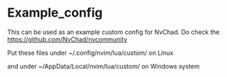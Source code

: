 # Example_config

This can be used as an example custom config for NvChad. Do check the https://github.com/NvChad/nvcommunity

Put these files under ~/.config/nvim/lua/custom/ on Linux

and under ~/AppData/Local/nvim/lua/custom/ on Windows system
